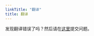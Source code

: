 ```yaml
---
linkTitle: "翻译"
title: 翻译
---
```

发现翻译错误了吗？然后请在[这里](https://github.com/beginnerprivacy/beginnerprivacy.github.io/issues)提交问题。